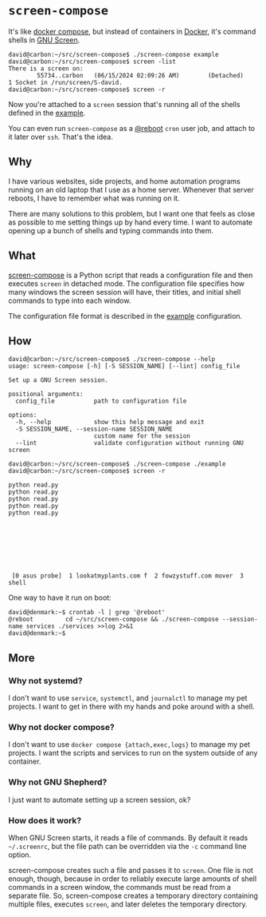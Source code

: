 `screen-compose`
================
It's like [docker compose][1], but instead of containers in [Docker][2], it's
command shells in [GNU Screen][3].
```console
david@carbon:~/src/screen-compose$ ./screen-compose example
david@carbon:~/src/screen-compose$ screen -list
There is a screen on:
        55734..carbon   (06/15/2024 02:09:26 AM)        (Detached)
1 Socket in /run/screen/S-david.
david@carbon:~/src/screen-compose$ screen -r
```
Now you're attached to a `screen` session that's running all of the shells
defined in the [example][4].

You can even run `screen-compose` as a [@reboot][5] `cron` user job, and attach
to it later over `ssh`. That's the idea.

Why
---
I have various websites, side projects, and home automation programs running on
an old laptop that I use as a home server. Whenever that server reboots, I have
to remember what was running on it.

There are many solutions to this problem, but I want one that feels as close as
possible to me setting things up by hand every time.  I want to automate
opening up a bunch of shells and typing commands into them.

What
----
[screen-compose][6] is a Python script that reads a configuration file and then
executes `screen` in detached mode. The configuration file specifies how many
windows the screen session will have, their titles, and initial shell commands
to type into each window.

The configuration file format is described in the [example][4] configuration.

How
---
```console
david@carbon:~/src/screen-compose$ ./screen-compose --help
usage: screen-compose [-h] [-S SESSION_NAME] [--lint] config_file

Set up a GNU Screen session.

positional arguments:
  config_file           path to configuration file

options:
  -h, --help            show this help message and exit
  -S SESSION_NAME, --session-name SESSION_NAME
                        custom name for the session
  --lint                validate configuration without running GNU screen

david@carbon:~/src/screen-compose$ ./screen-compose ./example
david@carbon:~/src/screen-compose$ screen -r
```
```console
python read.py
python read.py
python read.py
python read.py
python read.py








 [0 asus probe]  1 lookatmyplants.com f  2 fowzystuff.com mover  3 shell
```
One way to have it run on boot:
```console
david@denmark:~$ crontab -l | grep '@reboot'
@reboot         cd ~/src/screen-compose && ./screen-compose --session-name services ./services >>log 2>&1
david@denmark:~$
```

More
----
### Why not systemd?
I don't want to use `service`, `systemctl`, and `journalctl` to manage my pet
projects.  I want to get in there with my hands and poke around with a shell.

### Why not docker compose?
I don't want to use `docker compose {attach,exec,logs}` to manage my pet
projects.  I want the scripts and services to run on the system outside of any
container.

### Why not GNU Shepherd?
I just want to automate setting up a screen session, ok?

### How does it work?
When GNU Screen starts, it reads a file of commands. By default it reads
`~/.screenrc`, but the file path can be overridden via the `-c` command line
option.

screen-compose creates such a file and passes it to `screen`. One file is not
enough, though, because in order to reliably execute large amounts of shell
commands in a screen window, the commands must be read from a separate file.
So, screen-compose creates a temporary directory containing multiple files,
executes `screen`, and later deletes the temporary directory.

[1]: https://docs.docker.com/compose/
[2]: https://en.wikipedia.org/wiki/Docker_(software)
[3]: https://www.gnu.org/software/screen/
[4]: ./example
[5]: https://linux.die.net/man/5/crontab
[6]: ./screen-compose
